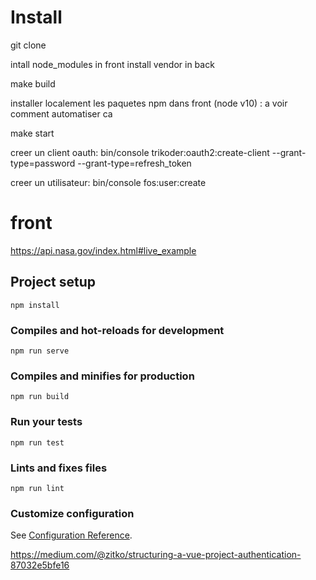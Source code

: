 # Install

git clone

intall node_modules in front
install vendor in back

make build

installer localement les paquetes npm dans front (node v10) : a voir comment automatiser ca

make start

creer un client oauth:
bin/console trikoder:oauth2:create-client --grant-type=password --grant-type=refresh_token

creer un utilisateur:
bin/console fos:user:create

# front
https://api.nasa.gov/index.html#live_example


## Project setup
```
npm install
```

### Compiles and hot-reloads for development
```
npm run serve
```

### Compiles and minifies for production
```
npm run build
```

### Run your tests
```
npm run test
```

### Lints and fixes files
```
npm run lint
```

### Customize configuration
See [Configuration Reference](https://cli.vuejs.org/config/).

https://medium.com/@zitko/structuring-a-vue-project-authentication-87032e5bfe16